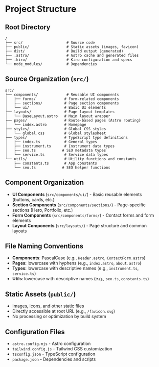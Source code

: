 # Project Structure

## Root Directory
```
/
├── src/                    # Source code
├── public/                 # Static assets (images, favicon)
├── dist/                   # Build output (generated)
├── .astro/                 # Astro cache and generated files
├── .kiro/                  # Kiro configuration and specs
└── node_modules/           # Dependencies
```

## Source Organization (`src/`)
```
src/
├── components/             # Reusable UI components
│   ├── forms/             # Form-related components
│   ├── sections/          # Page section components
│   └── ui/                # Basic UI elements
├── layouts/               # Page layout templates
│   └── BaseLayout.astro   # Main layout wrapper
├── pages/                 # Route-based pages (Astro routing)
│   └── index.astro        # Homepage
├── styles/                # Global CSS styles
│   └── global.css         # Global stylesheet
├── types/                 # TypeScript type definitions
│   ├── index.ts           # General types
│   ├── instrument.ts      # Instrument data types
│   ├── seo.ts            # SEO metadata types
│   └── service.ts         # Service data types
└── utils/                 # Utility functions and constants
    ├── constants.ts       # App constants
    └── seo.ts            # SEO helper functions
```

## Component Organization
- **UI Components** (`src/components/ui/`) - Basic reusable elements (buttons, cards, etc.)
- **Section Components** (`src/components/sections/`) - Page-specific sections (Hero, Portfolio, etc.)
- **Form Components** (`src/components/forms/`) - Contact forms and form elements
- **Layout Components** (`src/layouts/`) - Page structure and common layouts

## File Naming Conventions
- **Components**: PascalCase (e.g., `Header.astro`, `ContactForm.astro`)
- **Pages**: lowercase with hyphens (e.g., `index.astro`, `about.astro`)
- **Types**: lowercase with descriptive names (e.g., `instrument.ts`, `service.ts`)
- **Utils**: lowercase with descriptive names (e.g., `seo.ts`, `constants.ts`)

## Static Assets (`public/`)
- Images, icons, and other static files
- Directly accessible at root URL (e.g., `/favicon.svg`)
- No processing or optimization by build system

## Configuration Files
- `astro.config.mjs` - Astro configuration
- `tailwind.config.js` - Tailwind CSS customization
- `tsconfig.json` - TypeScript configuration
- `package.json` - Dependencies and scripts